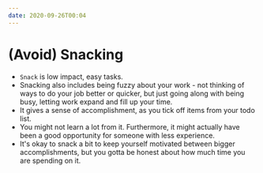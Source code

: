 ```yaml
---
date: 2020-09-26T00:04
---
```


# (Avoid) Snacking

- `Snack` is low impact, easy tasks.
- Snacking also includes being fuzzy about your work - not thinking of ways to do your job better or quicker, but just going along with being busy, letting work expand and fill up your time.
- It gives a sense of accomplishment, as you tick off items from your todo list.
- You might not learn a lot from it. Furthermore, it might actually have been a good opportunity for someone with less experience.
- It's okay to snack a bit to keep yourself motivated between bigger accomplishments, but you gotta be honest about how much time you are spending on it.
